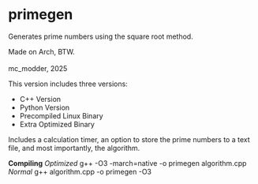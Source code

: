 # primegen
Generates prime numbers using the square root method.

Made on Arch, BTW.
<br/><br/>
mc_modder, 2025

This version includes three versions:
- C++ Version
- Python Version
- Precompiled Linux Binary
- Extra Optimized Binary

Includes a calculation timer, an option to store the prime numbers to a text file, and most importantly, the algorithm.

**Compiling**
*Optimized*
g++ -O3 -march=native -o primegen algorithm.cpp
*Normal*
g++ algorithm.cpp -o primegen -O3
